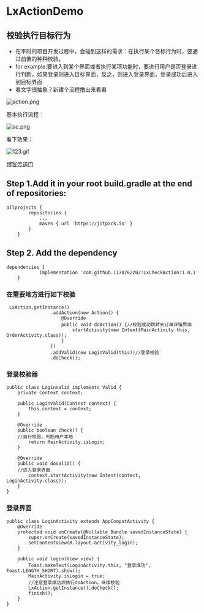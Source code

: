 # LxActionDemo
## 校验执行目标行为
* 在平时的项目开发过程中，会碰到这样的需求：在执行某个目标行为时，要通过前置的种种校验。
* for example:要进入到某个界面或者执行某项功能时，要进行用户是否登录进行判断，如果登录则进入目标界面，反之，则进入登录界面，登录成功后进入到目标界面
* 看文字很抽象？新建个流程撸出来看看

![action.png](https://upload-images.jianshu.io/upload_images/4906229-50ad85456cc7aa8b.png?imageMogr2/auto-orient/strip%7CimageView2/2/w/1240)


基本执行流程：

![ac.png](https://upload-images.jianshu.io/upload_images/4906229-e7f2bb9f55ed789f.png?imageMogr2/auto-orient/strip%7CimageView2/2/w/1240)


看下效果：

![123.gif](https://upload-images.jianshu.io/upload_images/4906229-03aaad601263e448.gif?imageMogr2/auto-orient/strip)


[博客传送门](https://www.jianshu.com/p/f881515f4bda)


## Step 1.Add it in your root build.gradle at the end of repositories:


```
allprojects {
		repositories {
			...
			maven { url 'https://jitpack.io' }
		}
	}
```
## Step 2. Add the dependency

```
dependencies {
	        implementation 'com.github.1170762202:LxCheckAction:1.0.1'
	}
```

### 在需要地方进行如下校验
```
 LxAction.getInstance()
                .addAction(new Action() {
                    @Override
                    public void doAction() {//校验成功跳转到订单详情界面
                        startActivity(new Intent(MainActivity.this, OrderActivity.class));
                    }
                })
                .addValid(new LoginValid(this))//登录校验
                .doCheck();
```
### 登录校验器
```
public class LoginValid implements Valid {
    private Context context;

    public LoginValid(Context context) {
        this.context = context;
    }

    @Override
    public boolean check() {
    //自行校验，判断用户本地
        return MainActivity.isLogin;
    }

    @Override
    public void doValid() {
    //进入登录界面
        context.startActivity(new Intent(context, LoginActivity.class));
    }
}
```
### 登录界面

```
public class LoginActivity extends AppCompatActivity {
    @Override
    protected void onCreate(@Nullable Bundle savedInstanceState) {
        super.onCreate(savedInstanceState);
        setContentView(R.layout.activity_login);
    }

    public void login(View view) {
        Toast.makeText(LoginActivity.this, "登录成功", Toast.LENGTH_SHORT).show();
        MainActivity.isLogin = true;
        //注意登录成功后执行doAction，继续校验
        LxAction.getInstance().doCheck();
        finish();
    }
}
```
